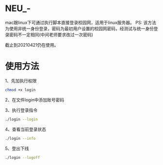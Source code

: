 # NEU_-
mac跟linux下可通过执行脚本直接登录校园网，适用于linux服务器。
PS:
该方法为使用非统一身份登录，密码为最初用户设置的校园网密码，经测试与统一身份登录密码不一定相同(中间老师要求改过一次密码)

截止到20210421仍在使用。

# 使用方法
1、先加执行权限
```bash
chmod +x login
```

2、在文件login中添加账号密码

3、执行登录指令
```bash
./login --login
```
4、查看当前登录状态
```bash
./login --info
```

5、登出下线
```bash
./login --logoff
```
